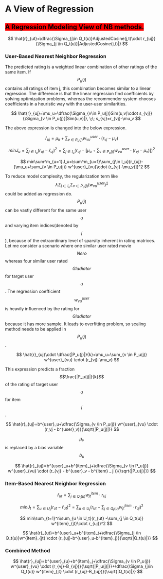 # A View of Regression

## <mark style="background-color:red;">A Regression Modeling View of NB methods.</mark>

$$
\hat{r}_{ut}=\dfrac{\Sigma_{j\in Q_t(u)}AdjustedCosine(j,t)\cdot r_{uj}}{\Sigma_{j \in Q_t(u)}|AdjustedCosine(j,t)|}
$$

### User-Based Nearest Neighbor Regression

&#x20; The predicted rating is a weighted linear combination of other ratings of the same item. If $$P_u(j)$$contains all ratings of item j, this combination becomes similar to a linear regression. The difference is that the linear regression find coefficients by solving optimization problems, whereas the recommender system chooses coefficients in a heuristic way with the user-user similarities.&#x20;

$$
\hat{r}_{uj}=\mu_u+\dfrac{\Sigma_{v\in P_u(j)}Sim(u,v)\cdot s_{vj}}{\Sigma_{v \in P_u(j)}|Sim(u,v)|}, \;\; s_{vj}=r_{vj}-\mu_v
$$

&#x20;The above expression is changed into the below expression.

$$
\hat{r}_{uj}=\mu_u+\sum_{v \in P_u(j)} w^{user}_{vu} \cdot (r_{vj}-\mu_v)
$$

$$
minJ_u=\sum_{j\in I_u}(r_{uj}-\hat{r}_{uj})^2=\sum_{j\in I_u}(r_{uj}-[\mu_u+\sum_{v \in P_u(j)} w^{user}_{vu}\cdot (r_{vj}-\mu_v)])^2
$$

$$
min\sum^m_{u=1}J_u=\sum^m_{u=1}\sum_{j\in I_u}(r_{uj}-[\mu_u+\sum_{v \in P_u(j)} w^{user}_{vu}\cdot (r_{vj}-\mu_v)])^2
$$

&#x20;To reduce model complexity, the regularization term like $$\lambda \Sigma_{j \in I_u} \Sigma_{v \in P_u(j)} (w^{user}_{vu})^2$$ could be added as regression do. $$P_u(j)$$ can be vastly different for the same user $$u$$ and varying item indices(denoted by $$j$$), because of the extraordinary level of sparsity inherent in rating matrices. Let me consider a scenario where one similar user rated movie $$Nero$$ whereas four similar user rated $$Gladiator$$ for target user $$u$$. The regression coefficient $$w^{user}_{vu}$$is heavily influenced by the rating for $$Gladiator$$ because it has more sample. It leads to overfitting problem, so scaling method needs to be applied in $$P_u(j)$$.

$$
\hat{r}_{uj}\cdot \dfrac{|P_u(j)|}{k}=\mu_u+\sum_{v \in P_u(j)} w^{user}_{vu} \cdot (r_{vj}-\mu_v)
$$

This expression predicts a fraction $$\frac{|P_u(j)|}{k}$$ of the rating of target user $$u$$ for item $$j$$.

$$
\hat{r}_{uj}=b^{user}_u+\dfrac{\Sigma_{v \in P_u(j)} w^{user}_{vu} \cdot (r_vj - b^{user}_v)}{\sqrt{|P_u(j)|}}
$$

$$\mu_v$$ is replaced by a bias variable $$b_u$$

$$
\hat{r}_{uj}=b^{user}_u+b^{item}_j+\dfrac{\Sigma_{v \in P_u(j)} w^{user}_{vu} \cdot (r_{vj} - b^{user}_v - b^{item} _ j )}{\sqrt{|P_u(j)|}}
$$

### Item-Based Nearest Neighbor Regression



$$
\hat{r}_{ut}=\sum_{j \in Q_t(u)}w^{item}_{jt} \cdot r_{uj}
$$

$$
minJ_t=\sum_{u \in U_t} (r_{ut}-\hat{r}_{ut})^2=\sum_{u \in U_t} (r_{ut}-\sum_{j \in Q_t(u)} w^{item}_{jt} \cdot r_{uj})^2
$$

$$
min\sum_{t=1}^n\sum_{u \in U_t}(r_{ut} -\sum_{j \in Q_t(u)} w^{item}_{jt}\cdot r_{uj})^2
$$

$$
\hat{r}_{ut}=b^{user}_u+b^{item}_t+\dfrac{\Sigma_{j \in Q_t(u)}w^{item}_{jt} \cdot (r_{uj}-b^{user}_u-b^{item}_j)}{\sqrt{|Q_t(u)|}}
$$

### Combined Method

$$
\hat{r}_{uj}=b^{user}_{u}+b^{item}_j+\dfrac{\Sigma_{v \in P_u(j)} w^{user}_{vu} \cdot (r_{vj}-B_{vj})}{\sqrt{|P_u(j)|}}+\dfrac{\Sigma_{j\in Q_t(u)} w^{item}_{jt} \cdot (r_{uj}-B_{uj})}{\sqrt{|Q_t(u)|}}
$$

$$
\
$$

